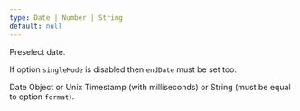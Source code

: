 ```yaml
---
type: Date | Number | String
default: null
---
```


Preselect date.

If option `singleMode` is disabled then `endDate` must be set too.

Date Object or Unix Timestamp (with milliseconds) or String (must be equal to option `format`).